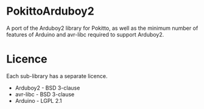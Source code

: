 # PokittoArduboy2

A port of the Arduboy2 library for Pokitto, as well as the minimum number of features of Arduino and avr-libc required to support Arduboy2.

# Licence

Each sub-library has a separate licence.
* Arduboy2 - BSD 3-clause
* avr-libc - BSD 3-clause
* Arduino - LGPL 2.1
